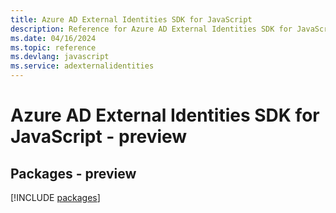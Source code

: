 ```yaml
---
title: Azure AD External Identities SDK for JavaScript
description: Reference for Azure AD External Identities SDK for JavaScript
ms.date: 04/16/2024
ms.topic: reference
ms.devlang: javascript
ms.service: adexternalidentities
---
```

# Azure AD External Identities SDK for JavaScript - preview
## Packages - preview
[!INCLUDE [packages](ad-external-identities-index.md)]